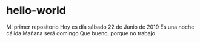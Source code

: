 # hello-world
Mi primer repositorio
Hoy es día sábado 22 de Junio de 2019
Es una noche cálida
Mañana será domingo
Que bueno, porque no trabajo
